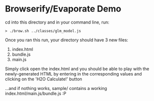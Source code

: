 # Browserify/Evaporate Demo

cd into this directory and in your command line, run: </br>

```
> ./brow.sh ../classes/glm_model.js
```

Once you ran this run, your directory should have 3 new files: </br>

1. index.html
1. bundle.js
1. main.js

Simply click open the index.html and you should be able to play with the newly-generated HTML by entering in the corresponding values and clicking on the 'H2O Calculate!' button </br>

...and if nothing works, sample/ contains a working index.html/main.js/bundle.js :P

